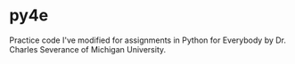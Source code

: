 # py4e
Practice code I've modified for assignments in Python for Everybody by Dr. Charles Severance of Michigan University.

